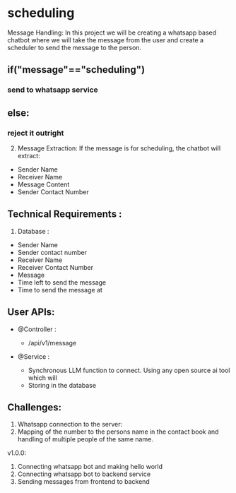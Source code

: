 # scheduling
Message Handling: In this project we will be creating a whatsapp based chatbot where we will take the message from the user and create a scheduler to send the message to the person.

## if("message"=="scheduling")
  ### send to whatsapp service
## else:
###  reject it outright

2. Message Extraction: If the message is for scheduling, the chatbot will extract:
- Sender Name
- Receiver Name
- Message Content
- Sender Contact Number

## Technical Requirements :
1. Database :
  - Sender Name
  - Sender contact number 
  - Receiver Name
  - Receiver Contact Number
  - Message
  - Time left to send the message
  - Time to send the message at  

## User APIs:
- @Controller :
  - /api/v1/message
 
- @Service :
  - Synchronous LLM function to connect. Using any open source ai tool which will 
  - Storing in the database
    
## Challenges:
1. Whatsapp connection to the server: 
2. Mapping of the number to the persons name in the contact book and handling of multiple people of the same name.

v1.0.0:
1. Connecting whatsapp bot and making hello world
2. Connecting whatsapp bot to backend service
3. Sending messages from frontend to backend 

  
